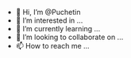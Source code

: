 - 👋 Hi, I’m @Puchetin
- 👀 I’m interested in ...
- 🌱 I’m currently learning ...
- 💞️ I’m looking to collaborate on ...
- 📫 How to reach me ...

<!---
Puchetin/Puchetin is a ✨ special ✨ repository because its `README.md` (this file) appears on your GitHub profile.
You can click the Preview link to take a look at your changes.
--->
